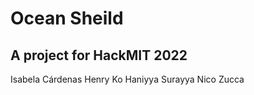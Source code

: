 # Ocean Sheild 
## A project for HackMIT 2022

Isabela Cárdenas
Henry Ko
Haniyya Surayya
Nico Zucca
